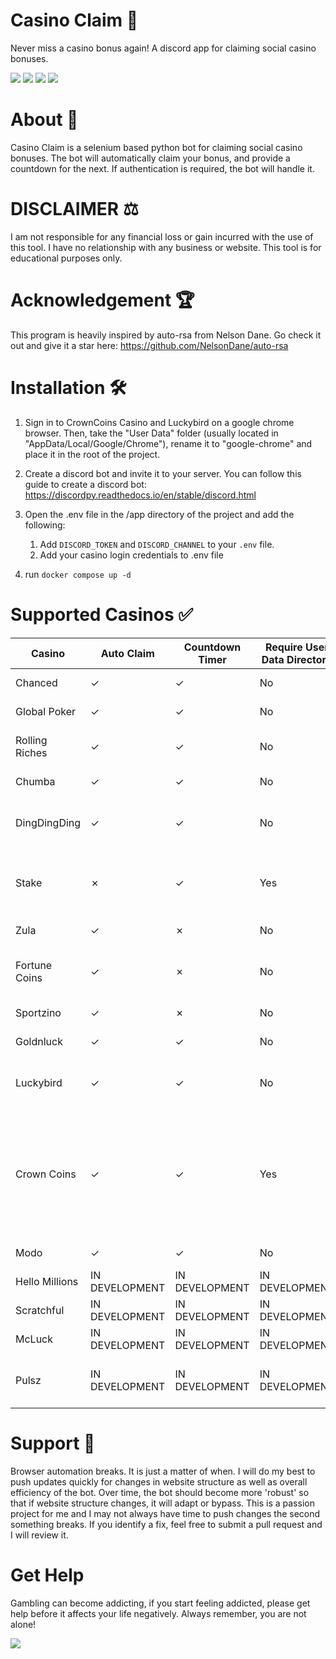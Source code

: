 # Casino Claim 🎰
Never miss a casino bonus again! A discord app for claiming social casino bonuses.

<p>
<img src="https://img.shields.io/badge/python-3670A0?style=for-the-badge&logo=python&logoColor=ffdd54"/>
<img src="https://img.shields.io/badge/-selenium-%43B02A?style=for-the-badge&logo=selenium&logoColor=white"/>
<img src="https://img.shields.io/badge/-discord.py-%232c2f33?style=for-the-badge&logo=discord&logoColor=white"/>
<img src="https://img.shields.io/badge/-docker-%232c2f33?style=for-the-badge&logo=docker&logoColor=white"/>
</p>

# About 🧾
Casino Claim is a selenium based python bot for claiming social casino bonuses. The bot will automatically claim your bonus, and provide a countdown for the next. If authentication is required, the bot will handle it. 

# DISCLAIMER ⚖️
I am not responsible for any financial loss or gain incurred with the use of this tool. I have no relationship with any business or website. This tool is for educational purposes only. 

# Acknowledgement 🏆
This program is heavily inspired by auto-rsa from Nelson Dane. Go check it out and give it a star here: https://github.com/NelsonDane/auto-rsa

# Installation 🛠️
1. Sign in to CrownCoins Casino and Luckybird on a google chrome browser. Then, take the "User Data" folder (usually located in "AppData/Local/Google/Chrome"), rename it to "google-chrome" and place it in the root of the project.

2. Create a discord bot and invite it to your server. You can follow this guide to create a discord bot: https://discordpy.readthedocs.io/en/stable/discord.html

3. Open the .env file in the /app directory of the project and add the following:
    1. Add `DISCORD_TOKEN` and `DISCORD_CHANNEL` to your `.env` file.
    2. Add your casino login credentials to .env file
4. run `docker compose up -d`







# Supported Casinos ✅
| Casino         | Auto Claim | Countdown Timer | Require User Data Directory | Notes            |
|----------------|------------|-----------------|-----------------------------|------------------|
| Chanced        | ✓          | ✓               | No                          | $.10 bonus/hr    |
| Global Poker      | ✓          | ✓               | No                          | $0.00-$2 SC bonus/day |
| Rolling Riches | ✓          | ✓               | No                          | $.20 bonus every 6 hours |
| Chumba         | ✓          | ✓               | No                          | $1 bonus/day     |
| DingDingDing     | ✓          | ✓               | No                          | Varies between $0.50 SC and $1 SC    |
| Stake          | ✗          | ✓               | Yes                         | $1 bonus/day. Auto Claim in development |
| Zula  | ✓          | ✗               | No                          | $1 bonus/day |
| Fortune Coins      | ✓          | ✗               | No                          | $0.50-$1.20 SC bonus every 24 hours |
| Sportzino      | ✓          | ✗               | No                          | $1 bonus/day |
| Goldnluck      | ✓          | ✓               | No                          | $2 bonus/day |
| Luckybird      | ✓          | ✓               | No                          | $.25 bonus/day. Increases with VIP |
| Crown Coins      | ✓          | ✓               | Yes                          | Varies between $0.00-$2 bonus/day Requires Usr Data Dir for auth. Social Auth support in development|
| Modo     | ✓          | ✓               | No                          | $.30-$1 SC bonus/day |
| Hello Millions     | IN DEVELOPMENT          | IN DEVELOPMENT | IN DEVELOPMENT  | $.25 SC bonus/day |
| Scratchful     | IN DEVELOPMENT  | IN DEVELOPMENT     | IN DEVELOPMENT                          | $.25 SC bonus/day |
| McLuck     | IN DEVELOPMENT   | IN DEVELOPMENT  | IN DEVELOPMENT                          | $.25 SC bonus/day |
| Pulsz     | IN DEVELOPMENT   | IN DEVELOPMENT  | IN DEVELOPMENT                          | Varies between $.20-$3 SC bonus/day |



# Support 🔮 
Browser automation breaks. It is just a matter of when. I will do my best to push updates quickly for changes in website structure as well as overall efficiency of the bot. Over time, the bot should become more 'robust' so that if website structure changes, it will adapt or bypass. This is a passion project for me and I may not always have time to push changes the second something breaks. If you identify a fix, feel free to submit a pull request and I will review it.


# Get Help
Gambling can become addicting, if you start feeling addicted, please get help before it affects your life negatively. Always remember, you are not alone!

<a href="https://www.ncpgambling.org/help-treatment/"><img src="https://www.ncpgambling.org/wp-content/themes/magneti/assets/build/images/800gamb-logo-header.svg"/></a>
